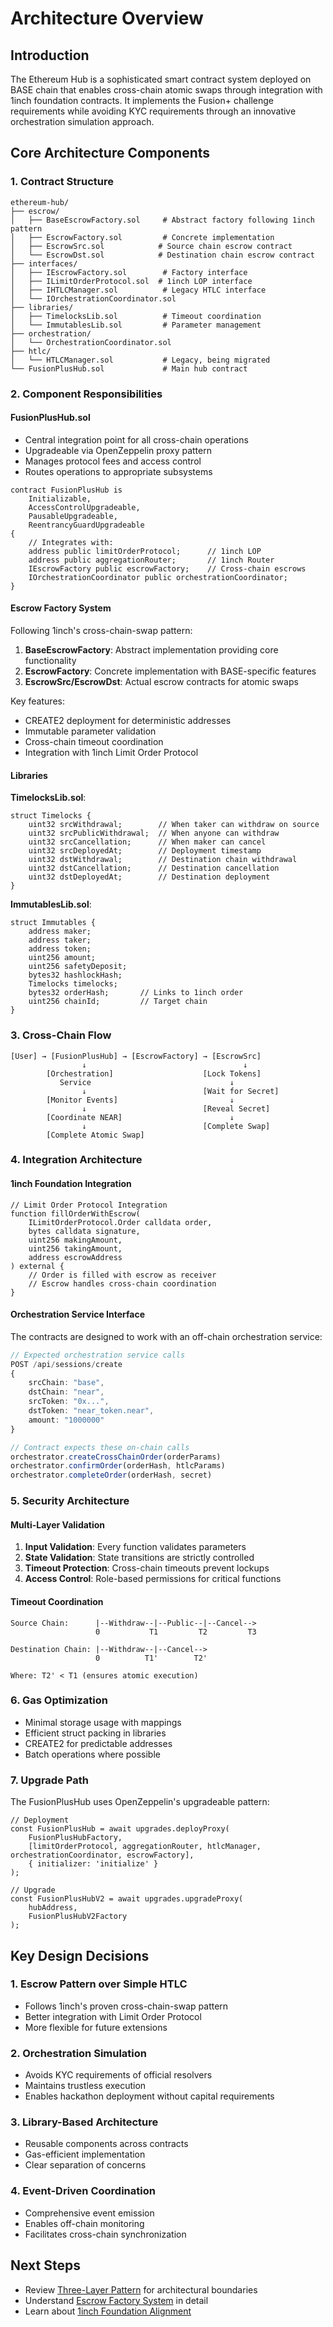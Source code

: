 # Architecture Overview

## Introduction

The Ethereum Hub is a sophisticated smart contract system deployed on BASE chain that enables cross-chain atomic swaps through integration 
with 1inch foundation contracts. It implements the Fusion+ challenge requirements while avoiding KYC requirements through an innovative orchestration
simulation approach.

## Core Architecture Components

### 1. Contract Structure

```
ethereum-hub/
├── escrow/
│   ├── BaseEscrowFactory.sol     # Abstract factory following 1inch pattern
│   ├── EscrowFactory.sol         # Concrete implementation
│   ├── EscrowSrc.sol            # Source chain escrow contract
│   └── EscrowDst.sol            # Destination chain escrow contract
├── interfaces/
│   ├── IEscrowFactory.sol        # Factory interface
│   ├── ILimitOrderProtocol.sol  # 1inch LOP interface
│   ├── IHTLCManager.sol          # Legacy HTLC interface
│   └── IOrchestrationCoordinator.sol
├── libraries/
│   ├── TimelocksLib.sol          # Timeout coordination
│   └── ImmutablesLib.sol         # Parameter management
├── orchestration/
│   └── OrchestrationCoordinator.sol
├── htlc/
│   └── HTLCManager.sol           # Legacy, being migrated
└── FusionPlusHub.sol             # Main hub contract
```

### 2. Component Responsibilities

#### **FusionPlusHub.sol**
- Central integration point for all cross-chain operations
- Upgradeable via OpenZeppelin proxy pattern
- Manages protocol fees and access control
- Routes operations to appropriate subsystems

```solidity
contract FusionPlusHub is 
    Initializable, 
    AccessControlUpgradeable, 
    PausableUpgradeable, 
    ReentrancyGuardUpgradeable 
{
    // Integrates with:
    address public limitOrderProtocol;      // 1inch LOP
    address public aggregationRouter;       // 1inch Router
    IEscrowFactory public escrowFactory;    // Cross-chain escrows
    IOrchestrationCoordinator public orchestrationCoordinator;
}
```

#### **Escrow Factory System**
Following 1inch's cross-chain-swap pattern:

1. **BaseEscrowFactory**: Abstract implementation providing core functionality
2. **EscrowFactory**: Concrete implementation with BASE-specific features
3. **EscrowSrc/EscrowDst**: Actual escrow contracts for atomic swaps

Key features:
- CREATE2 deployment for deterministic addresses
- Immutable parameter validation
- Cross-chain timeout coordination
- Integration with 1inch Limit Order Protocol

#### **Libraries**

**TimelocksLib.sol**:
```solidity
struct Timelocks {
    uint32 srcWithdrawal;        // When taker can withdraw on source
    uint32 srcPublicWithdrawal;  // When anyone can withdraw
    uint32 srcCancellation;      // When maker can cancel
    uint32 srcDeployedAt;        // Deployment timestamp
    uint32 dstWithdrawal;        // Destination chain withdrawal
    uint32 dstCancellation;      // Destination cancellation
    uint32 dstDeployedAt;        // Destination deployment
}
```

**ImmutablesLib.sol**:
```solidity
struct Immutables {
    address maker;
    address taker;
    address token;
    uint256 amount;
    uint256 safetyDeposit;
    bytes32 hashlockHash;
    Timelocks timelocks;
    bytes32 orderHash;       // Links to 1inch order
    uint256 chainId;         // Target chain
}
```

### 3. Cross-Chain Flow

```
[User] → [FusionPlusHub] → [EscrowFactory] → [EscrowSrc]
                ↓                                   ↓
        [Orchestration]                    [Lock Tokens]
           Service                               ↓
                ↓                          [Wait for Secret]
        [Monitor Events]                         ↓
                ↓                          [Reveal Secret]
        [Coordinate NEAR]                        ↓
                ↓                          [Complete Swap]
        [Complete Atomic Swap]
```

### 4. Integration Architecture

#### **1inch Foundation Integration**

```solidity
// Limit Order Protocol Integration
function fillOrderWithEscrow(
    ILimitOrderProtocol.Order calldata order,
    bytes calldata signature,
    uint256 makingAmount,
    uint256 takingAmount,
    address escrowAddress
) external {
    // Order is filled with escrow as receiver
    // Escrow handles cross-chain coordination
}
```

#### **Orchestration Service Interface**

The contracts are designed to work with an off-chain orchestration service:

```typescript
// Expected orchestration service calls
POST /api/sessions/create
{
    srcChain: "base",
    dstChain: "near",
    srcToken: "0x...",
    dstToken: "near_token.near",
    amount: "1000000"
}

// Contract expects these on-chain calls
orchestrator.createCrossChainOrder(orderParams)
orchestrator.confirmOrder(orderHash, htlcParams)
orchestrator.completeOrder(orderHash, secret)
```

### 5. Security Architecture

#### **Multi-Layer Validation**

1. **Input Validation**: Every function validates parameters
2. **State Validation**: State transitions are strictly controlled
3. **Timeout Protection**: Cross-chain timeouts prevent lockups
4. **Access Control**: Role-based permissions for critical functions

#### **Timeout Coordination**

```
Source Chain:      |--Withdraw--|--Public--|--Cancel-->
                   0           T1         T2         T3

Destination Chain: |--Withdraw--|--Cancel-->
                   0          T1'        T2'

Where: T2' < T1 (ensures atomic execution)
```

### 6. Gas Optimization

- Minimal storage usage with mappings
- Efficient struct packing in libraries
- CREATE2 for predictable addresses
- Batch operations where possible

### 7. Upgrade Path

The FusionPlusHub uses OpenZeppelin's upgradeable pattern:

```solidity
// Deployment
const FusionPlusHub = await upgrades.deployProxy(
    FusionPlusHubFactory,
    [limitOrderProtocol, aggregationRouter, htlcManager, orchestrationCoordinator, escrowFactory],
    { initializer: 'initialize' }
);

// Upgrade
const FusionPlusHubV2 = await upgrades.upgradeProxy(
    hubAddress,
    FusionPlusHubV2Factory
);
```

## Key Design Decisions

### 1. **Escrow Pattern over Simple HTLC**
- Follows 1inch's proven cross-chain-swap pattern
- Better integration with Limit Order Protocol
- More flexible for future extensions

### 2. **Orchestration Simulation**
- Avoids KYC requirements of official resolvers
- Maintains trustless execution
- Enables hackathon deployment without capital requirements

### 3. **Library-Based Architecture**
- Reusable components across contracts
- Gas-efficient implementation
- Clear separation of concerns

### 4. **Event-Driven Coordination**
- Comprehensive event emission
- Enables off-chain monitoring
- Facilitates cross-chain synchronization

## Next Steps

- Review [Three-Layer Pattern](./02-three-layer-pattern.md) for architectural boundaries
- Understand [Escrow Factory System](./03-escrow-factory-system.md) in detail
- Learn about [1inch Foundation Alignment](./08-1inch-alignment.md)